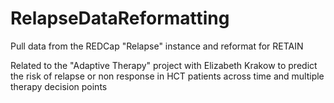 # RelapseDataReformatting
Pull data from the REDCap "Relapse" instance and reformat for RETAIN

Related to the "Adaptive Therapy" project with Elizabeth Krakow to predict the risk of relapse or non response in HCT patients across time and multiple therapy decision points
